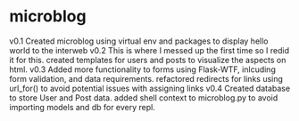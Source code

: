 # microblog
v0.1 Created microblog using virtual env and packages to display hello world to the interweb
v0.2 This is where I messed up the first time so I redid it for this. created templates for users and posts to visualize the aspects on html.
v0.3 Added more functionality to forms using Flask-WTF, inlcuding form validation, and data requirements. refactored redirects for links using url_for() to avoid potential issues with assigning links
v0.4 Created database to store User and Post data. added shell context to microblog.py to avoid importing models and db for every repl.